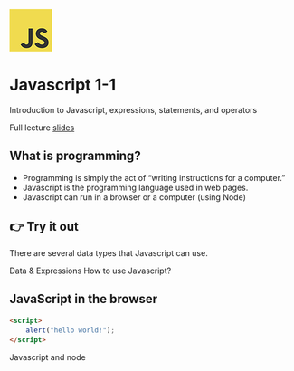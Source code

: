 
![js logo](../assets/img/logo-javascript-75w.png)

# Javascript 1-1

Introduction to Javascript, expressions, statements, and operators


Full lecture [slides](https://docs.google.com/presentation/d/1mTMY_jT3nVvrdE2JNrFNVsRBjnFFf90LhKB3W-2w3Fg/edit#slide=id.g3f99f37dc1_8_39)


## What is programming?

- Programming is simply the act of “writing instructions for a computer.”
- Javascript is the programming language used in web pages.
- Javascript can run in a browser or a computer (using Node)


## 👉 Try it out

There are several data types that Javascript can use.


Data & Expressions
How to use Javascript?



## JavaScript in the browser

```html
<script>
	alert("hello world!");
</script>
```




Javascript and node

